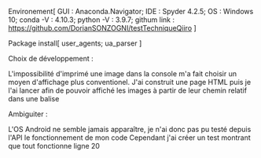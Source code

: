 Environement[
	GUI : Anaconda.Navigator;
	IDE : Spyder 4.2.5;
	OS : Windows 10;
	conda -V : 4.10.3;
	python -V : 3.9.7;
	githum link : https://github.com/DorianSONZOGNI/testTechniqueQiiro
	]
	
Package install[
	user_agents;
	ua_parser
	]
	

Choix de développement :

L'impossibilité d'imprimé une image dans la console m'a fait choisir un moyen d'affichage plus conventionel.
J'ai construit une page HTML puis je l'ai lancer afin de pouvoir affiché les images à partir de leur chemin relatif
dans une balise <img>


Ambiguiter :

L'OS Android ne semble jamais apparaître, je n'ai donc pas pu testé depuis l'API le fonctionnement de mon code
Cependant j'ai créer un test montrant que tout fonctionne ligne 20

